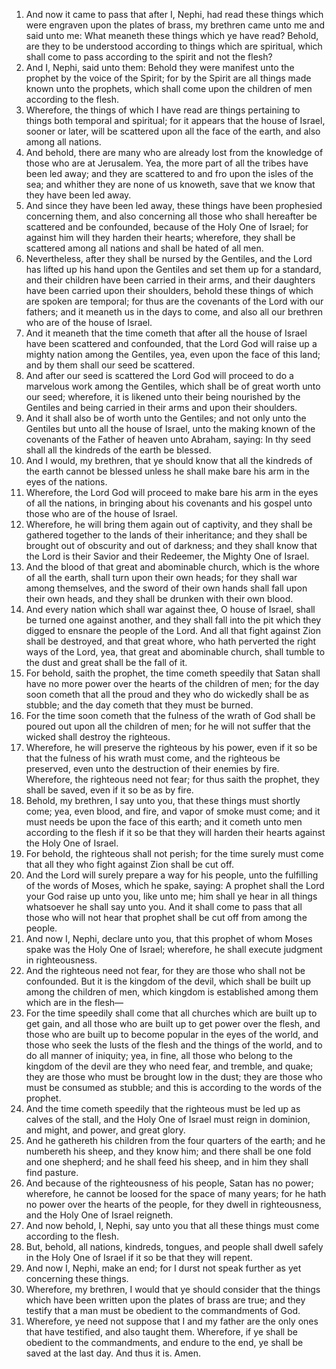 1. And now it came to pass that after I, Nephi, had read these things which were engraven upon the plates of brass, my brethren came unto me and said unto me: What meaneth these things which ye have read? Behold, are they to be understood according to things which are spiritual, which shall come to pass according to the spirit and not the flesh?
2. And I, Nephi, said unto them: Behold they were manifest unto the prophet by the voice of the Spirit; for by the Spirit are all things made known unto the prophets, which shall come upon the children of men according to the flesh.
3. Wherefore, the things of which I have read are things pertaining to things both temporal and spiritual; for it appears that the house of Israel, sooner or later, will be scattered upon all the face of the earth, and also among all nations.
4. And behold, there are many who are already lost from the knowledge of those who are at Jerusalem. Yea, the more part of all the tribes have been led away; and they are scattered to and fro upon the isles of the sea; and whither they are none of us knoweth, save that we know that they have been led away.
5. And since they have been led away, these things have been prophesied concerning them, and also concerning all those who shall hereafter be scattered and be confounded, because of the Holy One of Israel; for against him will they harden their hearts; wherefore, they shall be scattered among all nations and shall be hated of all men.
6. Nevertheless, after they shall be nursed by the Gentiles, and the Lord has lifted up his hand upon the Gentiles and set them up for a standard, and their children have been carried in their arms, and their daughters have been carried upon their shoulders, behold these things of which are spoken are temporal; for thus are the covenants of the Lord with our fathers; and it meaneth us in the days to come, and also all our brethren who are of the house of Israel.
7. And it meaneth that the time cometh that after all the house of Israel have been scattered and confounded, that the Lord God will raise up a mighty nation among the Gentiles, yea, even upon the face of this land; and by them shall our seed be scattered.
8. And after our seed is scattered the Lord God will proceed to do a marvelous work among the Gentiles, which shall be of great worth unto our seed; wherefore, it is likened unto their being nourished by the Gentiles and being carried in their arms and upon their shoulders.
9. And it shall also be of worth unto the Gentiles; and not only unto the Gentiles but unto all the house of Israel, unto the making known of the covenants of the Father of heaven unto Abraham, saying: In thy seed shall all the kindreds of the earth be blessed.
10. And I would, my brethren, that ye should know that all the kindreds of the earth cannot be blessed unless he shall make bare his arm in the eyes of the nations.
11. Wherefore, the Lord God will proceed to make bare his arm in the eyes of all the nations, in bringing about his covenants and his gospel unto those who are of the house of Israel.
12. Wherefore, he will bring them again out of captivity, and they shall be gathered together to the lands of their inheritance; and they shall be brought out of obscurity and out of darkness; and they shall know that the Lord is their Savior and their Redeemer, the Mighty One of Israel.
13. And the blood of that great and abominable church, which is the whore of all the earth, shall turn upon their own heads; for they shall war among themselves, and the sword of their own hands shall fall upon their own heads, and they shall be drunken with their own blood.
14. And every nation which shall war against thee, O house of Israel, shall be turned one against another, and they shall fall into the pit which they digged to ensnare the people of the Lord. And all that fight against Zion shall be destroyed, and that great whore, who hath perverted the right ways of the Lord, yea, that great and abominable church, shall tumble to the dust and great shall be the fall of it.
15. For behold, saith the prophet, the time cometh speedily that Satan shall have no more power over the hearts of the children of men; for the day soon cometh that all the proud and they who do wickedly shall be as stubble; and the day cometh that they must be burned.
16. For the time soon cometh that the fulness of the wrath of God shall be poured out upon all the children of men; for he will not suffer that the wicked shall destroy the righteous.
17. Wherefore, he will preserve the righteous by his power, even if it so be that the fulness of his wrath must come, and the righteous be preserved, even unto the destruction of their enemies by fire. Wherefore, the righteous need not fear; for thus saith the prophet, they shall be saved, even if it so be as by fire.
18. Behold, my brethren, I say unto you, that these things must shortly come; yea, even blood, and fire, and vapor of smoke must come; and it must needs be upon the face of this earth; and it cometh unto men according to the flesh if it so be that they will harden their hearts against the Holy One of Israel.
19. For behold, the righteous shall not perish; for the time surely must come that all they who fight against Zion shall be cut off.
20. And the Lord will surely prepare a way for his people, unto the fulfilling of the words of Moses, which he spake, saying: A prophet shall the Lord your God raise up unto you, like unto me; him shall ye hear in all things whatsoever he shall say unto you. And it shall come to pass that all those who will not hear that prophet shall be cut off from among the people.
21. And now I, Nephi, declare unto you, that this prophet of whom Moses spake was the Holy One of Israel; wherefore, he shall execute judgment in righteousness.
22. And the righteous need not fear, for they are those who shall not be confounded. But it is the kingdom of the devil, which shall be built up among the children of men, which kingdom is established among them which are in the flesh—
23. For the time speedily shall come that all churches which are built up to get gain, and all those who are built up to get power over the flesh, and those who are built up to become popular in the eyes of the world, and those who seek the lusts of the flesh and the things of the world, and to do all manner of iniquity; yea, in fine, all those who belong to the kingdom of the devil are they who need fear, and tremble, and quake; they are those who must be brought low in the dust; they are those who must be consumed as stubble; and this is according to the words of the prophet.
24. And the time cometh speedily that the righteous must be led up as calves of the stall, and the Holy One of Israel must reign in dominion, and might, and power, and great glory.
25. And he gathereth his children from the four quarters of the earth; and he numbereth his sheep, and they know him; and there shall be one fold and one shepherd; and he shall feed his sheep, and in him they shall find pasture.
26. And because of the righteousness of his people, Satan has no power; wherefore, he cannot be loosed for the space of many years; for he hath no power over the hearts of the people, for they dwell in righteousness, and the Holy One of Israel reigneth.
27. And now behold, I, Nephi, say unto you that all these things must come according to the flesh.
28. But, behold, all nations, kindreds, tongues, and people shall dwell safely in the Holy One of Israel if it so be that they will repent.
29. And now I, Nephi, make an end; for I durst not speak further as yet concerning these things.
30. Wherefore, my brethren, I would that ye should consider that the things which have been written upon the plates of brass are true; and they testify that a man must be obedient to the commandments of God.
31. Wherefore, ye need not suppose that I and my father are the only ones that have testified, and also taught them. Wherefore, if ye shall be obedient to the commandments, and endure to the end, ye shall be saved at the last day. And thus it is. Amen.
